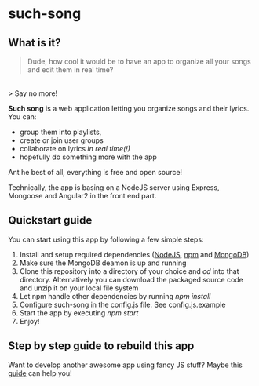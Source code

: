 # such-song
## What is it?
> Dude, how cool it would be to have an app to organize all your songs and edit them in real time?
</br>
> Say no more!

**Such song** is a web application letting you organize songs and their lyrics. 
You can:
- group them into playlists, 
- create or join user groups
- collaborate on lyrics *in real time(!)*
- hopefully do something more with the app

Ant he best of all, everything is free and open source!

Technically, the app is basing on a NodeJS server using Express, Mongoose and Angular2 in the front end part.
## Quickstart guide
You can start using this app by following a few simple steps:

1. Install and setup required dependencies ([NodeJS](https://nodejs.org/), [npm](https://www.npmjs.com/) and [MongoDB](https://www.mongodb.com/))
2. Make sure the MongoDB deamon is up and running
3. Clone this repository into a directory of your choice and *cd* into that directory. Alternatively you can download the packaged source code and unzip it on your local file system
4. Let npm handle other dependencies by running *npm install*
5. Configure such-song in the config.js file. See config.js.example 
6. Start the app by executing *npm start*
7. Enjoy!

## Step by step guide to rebuild this app
Want to develop another awesome app using fancy JS stuff? Maybe this [guide](docs/HOWTO.md) can help you!
